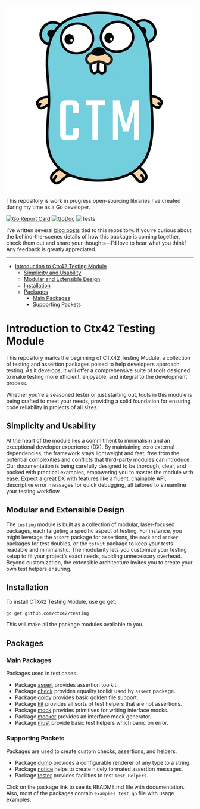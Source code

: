 ![gopher.png](doc/gopher.png)

This repository is work in progress open-sourcing libraries I've created during 
my time as a Go developer.

[![Go Report Card](https://goreportcard.com/badge/github.com/ctx42/testing)](https://goreportcard.com/report/github.com/ctx42/testing)
[![GoDoc](https://img.shields.io/badge/api-Godoc-blue.svg)](https://pkg.go.dev/github.com/ctx42/testing)
![Tests](https://github.com/ctx42/testing/actions/workflows/go.yml/badge.svg?branch=master)

I’ve written several [blog posts](http://blog.ctx42.com/tags/gtm/) tied to this
repository. If you’re curious about the behind-the-scenes details of how this
package is coming together, check them out and share your thoughts—I’d love to
hear what you think! Any feedback is greatly appreciated.

---

<!-- TOC -->
* [Introduction to Ctx42 Testing Module](#introduction-to-ctx42-testing-module)
  * [Simplicity and Usability](#simplicity-and-usability)
  * [Modular and Extensible Design](#modular-and-extensible-design)
  * [Installation](#installation)
  * [Packages](#packages)
    * [Main Packages](#main-packages)
    * [Supporting Packets](#supporting-packets)
<!-- TOC -->

# Introduction to Ctx42 Testing Module

This repository marks the beginning of CTX42 Testing Module, a collection of 
testing and assertion packages poised to help developers approach testing. As 
it develops, it will offer a comprehensive suite of tools designed to make 
testing more efficient, enjoyable, and integral to the development process.

Whether you're a seasoned tester or just starting out, tools in this module is 
being crafted to meet your needs, providing a solid foundation for ensuring 
code reliability in projects of all sizes.

## Simplicity and Usability

At the heart of the module lies a commitment to minimalism and an exceptional
developer experience (DX). By maintaining zero external dependencies, the
framework stays lightweight and fast, free from the potential complexities and
conflicts that third-party modules can introduce. Our documentation is being
carefully designed to be thorough, clear, and packed with practical examples,
empowering you to master the module with ease. Expect a great DX with features 
like a fluent, chainable API, descriptive error messages for quick debugging, 
all tailored to streamline your testing workflow.

## Modular and Extensible Design

The `testing` module is built as a collection of modular, laser-focused
packages, each targeting a specific aspect of testing. For instance, you might
leverage the `assert` package for assertions, the `mock` and `mocker` packages
for test doubles, or the `tstkit` package to keep your tests readable and
minimalistic. The modularity lets you customize your testing setup to fit your
project’s exact needs, avoiding unnecessary overhead. Beyond customization, the 
extensible architecture invites you to create your own test helpers ensuring.

## Installation
To install CTX42 Testing Module, use go get:

```shell
go get github.com/ctx42/testing
```

This will make all the package modules available to you.

## Packages

### Main Packages

Packages used in test cases. 

- Package [assert](pkg/assert/README.md) provides assertion toolkit.
- Package [check](pkg/check/README.md) provides equality toolkit used by `assert` package.
- Package [goldy](pkg/goldy/README.md) provides basic golden file support.
- Package [kit](pkg/kit/README.md) provides all sorts of test helpers that are not assertions.
- Package [mock](pkg/mock/README.md) provides primitives for writing interface mocks.
- Package [mocker](pkg/mocker/README.md) provides an interface mock generator.
- Package [must](pkg/must/README.md) provide basic test helpers which panic on error.

### Supporting Packets

Packages are used to create custom checks, assertions, and helpers.

- Package [dump](pkg/dump/README.md) provides a configurable renderer of any type to a string.
- Package [notice](pkg/notice/README.md) helps to create nicely formated assertion messages.
- Package [tester](pkg/tester/README.md) provides facilities to test `Test Helpers`.

Click on the package link to see its README.md file with documentation. Also, 
most of the packages contain `examples_test.go` file with usage examples.
